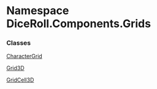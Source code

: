 # <a id="DiceRoll_Components_Grids"></a> Namespace DiceRoll.Components.Grids

### Classes

 [CharacterGrid](DiceRoll.Components.Grids.CharacterGrid.md)

 [Grid3D](DiceRoll.Components.Grids.Grid3D.md)

 [GridCell3D](DiceRoll.Components.Grids.GridCell3D.md)

